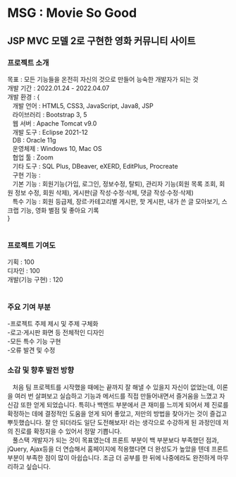 # MSG : Movie So Good

## JSP MVC 모델 2로 구현한 영화 커뮤니티 사이트

### 프로젝트 소개
목표 : 모든 기능들을 온전히 자신의 것으로 만들어 능숙한 개발자가 되는 것<br>
개발 기간 : 2022.01.24 - 2022.04.07<br>
개발 환경 : {<br>
&nbsp;&nbsp;&nbsp;개발 언어 : HTML5, CSS3, JavaScript, Java8, JSP<br>
&nbsp;&nbsp;&nbsp;라이브러리 : Bootstrap 3, 5<br>
&nbsp;&nbsp;&nbsp;웹 서버 : Apache Tomcat v9.0<br>
&nbsp;&nbsp;&nbsp;개발 도구 : Eclipse 2021-12<br>
&nbsp;&nbsp;&nbsp;DB : Oracle 11g<br>
&nbsp;&nbsp;&nbsp;운영체제 : Windows 10, Mac OS<br>
&nbsp;&nbsp;&nbsp;협업 툴 : Zoom<br>
&nbsp;&nbsp;&nbsp;기타 도구 : SQL Plus, DBeaver, eXERD, EditPlus, Procreate<br>
&nbsp;&nbsp;&nbsp;구현 기능 : <br>
&nbsp;&nbsp;&nbsp;기본 기능 : 회원기능(가입, 로그인, 정보수정, 탈퇴), 관리자 기능(회원 목록 조회, 회원 정보 수정, 회원 삭제), 게시판(글 작성·수정·삭제, 댓글 작성·수정·삭제)<br>
&nbsp;&nbsp;&nbsp;특수 기능 : 회원 등급제, 장르·카테고리별 게시판, 핫 게시판, 내가 쓴 글 모아보기, 스크랩 기능, 영화 별점 및 좋아요 기록<br>
}
<br>
<br>
### 프로젝트 기여도
기획 : 100<br>
디자인 : 100<br>
개발(기능 구현) : 120<br>
<br>
### 주요 기여 부분
-프로젝트 주제 제시 및 주제 구체화<br>
-로고·게시판 화면 등 전체적인 디자인<br>
-모든 특수 기능 구현<br>
-오류 발견 및 수정<br>

### 소감 및 향후 발전 방향
&nbsp;&nbsp;&nbsp;처음 팀 프로젝트를 시작했을 때에는 끝까지 잘 해낼 수 있을지 자신이 없었는데, 이론을 여러 번 살펴보고 실습하고 기능과 메서드를 직접 만들어내면서 즐거움을 느꼈고 자신감 또한 얻게 되었습니다. 특히나 백엔드 부분에서 큰 재미를 느끼게 되어서 제 진로를 확정하는 데에 결정적인 도움을 얻게 되어 좋았고, 저만의 방법을 찾아가는 것이 즐겁고 뿌듯했습니다. 잘 안 되더라도 일단 도전해보자! 라는 생각으로 수강하게 된 과정인데 저의 진로를 확정지을 수 있어서 정말 기쁩니다.<br>
&nbsp;&nbsp;&nbsp;풀스택 개발자가 되는 것이 목표였는데 프론트 부분이 백 부분보다 부족했던 점과, jQuery, Ajax등을 더 연습해서 홈페이지에 적용했다면 더 완성도가 높았을 텐데 프론트 부분이 부족한 점이 많이 아쉽습니다. 조금 더 공부를 한 뒤에 나중에라도 완전하게 마무리하고 싶습니다.
